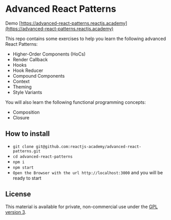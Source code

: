 # Advanced React Patterns

Demo [https://advanced-react-patterns.reactjs.academy](https://advanced-react-patterns.reactjs.academy)

This repo contains some exercises to help you learn the following advanced React Patterns:

- Higher-Order Components (HoCs)
- Render Callback
- Hooks
- Hook Reducer
- Compound Components
- Context
- Theming
- Style Variants

You will also learn the following functional programming concepts:

- Composition
- Closure

## How to install

- `git clone git@github.com:reactjs-academy/advanced-react-patterns.git`
- `cd advanced-react-patterns`
- `npm i`
- `npm start`
- `Open the Browser with the url http://localhost:3000` and you will be ready to start

## License

This material is available for private, non-commercial use under the [GPL version 3](http://www.gnu.org/licenses/gpl-3.0-standalone.html).
